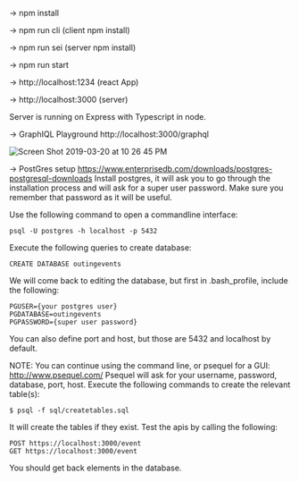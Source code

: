 -\> npm install

-\> npm run cli (client npm install)

-\> npm run sei (server npm install)

-\> npm run start

-\> http://localhost:1234 (react App)

-\> http://localhost:3000 (server)

Server is running on Express with Typescript in node.

-\> GraphIQL Playground http://localhost:3000/graphql

![Screen Shot 2019-03-20 at 10 26 45 PM](https://user-images.githubusercontent.com/5413258/54734798-79443400-4b5f-11e9-9a2c-ea25a4243485.png)

-> PostGres setup
https://www.enterprisedb.com/downloads/postgres-postgresql-downloads
Install postgres, it will ask you to go through the installation process and will ask for a super user password. Make sure you remember that password as it will be useful. 

Use the following command to open a commandline interface:
```
psql -U postgres -h localhost -p 5432
```
Execute the following queries to create database:
```
CREATE DATABASE outingevents
```
We will come back to editing the database, but first in .bash_profile, include the following:
```
PGUSER={your postgres user}
PGDATABASE=outingevents
PGPASSWORD={super user password}
```
You can also define port and host, but those are 5432 and localhost by default. 

NOTE: You can continue using the command line, or psequel for a GUI: http://www.psequel.com/
Psequel will ask for your username, password, database, port, host. 
Execute the following commands to create the relevant table(s): 
```
$ psql -f sql/createtables.sql
```
It will create the tables if they exist. 
Test the apis by calling the following:
```
POST https://localhost:3000/event
GET https://localhost:3000/event
```
You should get back elements in the database.
